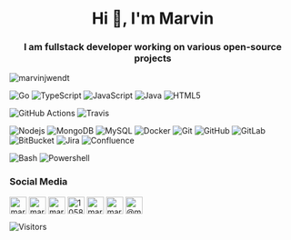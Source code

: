 <!--suppress ALL -->
<h1 align="center">Hi 👋, I'm Marvin</h1>
<h3 align="center">I am fullstack developer working on various open-source projects</h3>

<p><img align="center" src="https://github-readme-stats.vercel.app/api?username=marvinjwendt&show_icons=true" alt="marvinjwendt" /></p>


![Go](https://img.shields.io/badge/-Go-blue?style=flat-square&logo=go)
![TypeScript](https://img.shields.io/badge/-TypeScript-007ACC?style=flat-square&logo=typescript)
![JavaScript](https://img.shields.io/badge/-JavaScript-yellow?style=flat-square&logo=javascript)
![Java](https://img.shields.io/badge/-Java-darkred?style=flat-square&logo=java)
![HTML5](https://img.shields.io/badge/-HTML5-E34F26?style=flat-square&logo=html5&logoColor=white)

![GitHub Actions](https://img.shields.io/badge/-GitHub_Actions-black?style=flat-square&logo=github-actions)
![Travis](https://img.shields.io/badge/-Travis-green?style=flat-square&logo=travis)

![Nodejs](https://img.shields.io/badge/-Nodejs-green?style=flat-square&logo=Node.js)
![MongoDB](https://img.shields.io/badge/-MongoDB-green?style=flat-square&logo=mongodb)
![MySQL](https://img.shields.io/badge/-MySQL-blue?style=flat-square&logo=mysql)
![Docker](https://img.shields.io/badge/-Docker-blue?style=flat-square&logo=docker)
![Git](https://img.shields.io/badge/-Git-orange?style=flat-square&logo=git)
![GitHub](https://img.shields.io/badge/-GitHub-181717?style=flat-square&logo=github)
![GitLab](https://img.shields.io/badge/-GitLab-FCA121?style=flat-square&logo=gitlab)
![BitBucket](https://img.shields.io/badge/-BitBucket-darkblue?style=flat-square&logo=bitbucket)
![Jira](https://img.shields.io/badge/-Jira-darkblue?style=flat-square&logo=jira)
![Confluence](https://img.shields.io/badge/-Confluence-darkblue?style=flat-square&logo=confluence)

![Bash](https://img.shields.io/badge/-Bash-green?style=flat-square&logo=linux)
![Powershell](https://img.shields.io/badge/-Powershell-blue?style=flat-square&logo=powershell)

### Social Media
<a href="https://codepen.io/marvinjwendt" target="blank"><img align="center" src="https://cdn.jsdelivr.net/npm/simple-icons@3.0.1/icons/codepen.svg" alt="marvinjwendt" height="30" width="30" /></a>
<a href="https://twitter.com/marvinjwendt" target="blank"><img align="center" src="https://cdn.jsdelivr.net/npm/simple-icons@3.0.1/icons/twitter.svg" alt="marvinjwendt" height="30" width="30" /></a>
<a href="https://linkedin.com/in/marvin-wendt-7631b519a" target="blank"><img align="center" src="https://cdn.jsdelivr.net/npm/simple-icons@3.0.1/icons/linkedin.svg" alt="marvin-wendt-7631b519a" height="30" width="30" /></a>
<a href="https://stackoverflow.com/users/10588376" target="blank"><img align="center" src="https://cdn.jsdelivr.net/npm/simple-icons@3.0.1/icons/stackoverflow.svg" alt="10588376" height="30" width="30" /></a>
<a href="https://codesandbox.com/marvinjwendt" target="blank"><img align="center" src="https://cdn.jsdelivr.net/npm/simple-icons@3.0.1/icons/codesandbox.svg" alt="marvinjwendt" height="30" width="30" /></a>
<a href="https://instagram.com/marvinjwendt" target="blank"><img align="center" src="https://cdn.jsdelivr.net/npm/simple-icons@3.0.1/icons/instagram.svg" alt="marvinjwendt" height="30" width="30" /></a>
<a href="https://medium.com/@marvinjwendt" target="blank"><img align="center" src="https://cdn.jsdelivr.net/npm/simple-icons@3.0.1/icons/medium.svg" alt="@marvinjwendt" height="30" width="30" /></a>

![Visitors](https://visitor-badge.laobi.icu/badge?page_id=github.marvinjwendt)